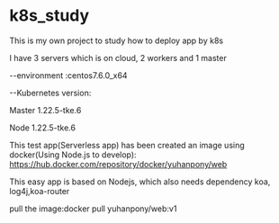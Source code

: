 # k8s_study
This is my own project to study how to deploy app by k8s


I have 3 servers which is on cloud, 2 workers and 1 master

  --environment :centos7.6.0_x64

  --Kubernetes version: 
  
  
  Master 1.22.5-tke.6
  
  
  Node 1.22.5-tke.6

This test app(Serverless app) has been created an image using docker(Using Node.js to develop):
https://hub.docker.com/repository/docker/yuhanpony/web


This easy app is based on Nodejs, which also needs dependency koa, log4j,koa-router

pull the image:docker pull yuhanpony/web:v1
